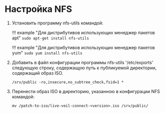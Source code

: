 # Настройка NFS

1. Установить программу nfs-utils командой:

    !!! example "Для дистрибутивов использующих менеджер пакетов apt"
        ```
        sudo apt-get install nfs-utils
        ```
    
    !!! example "Для дистрибутивов использующих менеджер пакетов yum"
        ```
        sudo yum install nfs-utils
        ```

2. Добавить в файл конфигурации программы nfs-utils '/etc/exports' следующую строку, содержащую путь к публикуемой директории, 
   содержащий образ ISO.

   `/srv/public -ro,insecure,no_subtree_check,fsid=1 *`
   
3. Перенести образ ISO в директорию, указанною в конфигурации NFS командой:

   `mv /patch-to-iso/live-veil-connect-<version>.iso /srv/public/`
